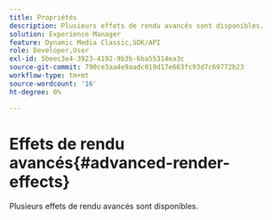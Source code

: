 ```yaml
---
title: Propriétés
description: Plusieurs effets de rendu avancés sont disponibles.
solution: Experience Manager
feature: Dynamic Media Classic,SDK/API
role: Developer,User
exl-id: 5beec3e4-3923-4192-9b3b-6ba55314ea3c
source-git-commit: 790ce3aa4e9aadc019d17e663fc93d7c69772b23
workflow-type: tm+mt
source-wordcount: '16'
ht-degree: 0%

---
```


# Effets de rendu avancés{#advanced-render-effects}

Plusieurs effets de rendu avancés sont disponibles.
